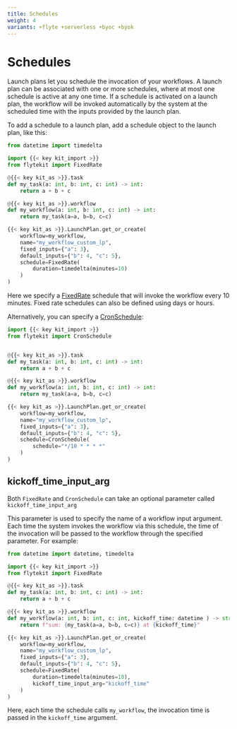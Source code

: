 ```yaml
---
title: Schedules
weight: 4
variants: +flyte +serverless +byoc +byok
---
```


# Schedules

Launch plans let you schedule the invocation of your workflows.
A launch plan can be associated with one or more schedules, where at most one schedule is active at any one time.
If a schedule is activated on a launch plan, the workflow will be invoked automatically by the system at the scheduled time with the inputs provided by the launch plan.

To add a schedule to a launch plan, add a schedule object to the launch plan, like this:

```python
from datetime import timedelta

import {{< key kit_import >}}
from flytekit import FixedRate

@{{< key kit_as >}}.task
def my_task(a: int, b: int, c: int) -> int:
    return a + b + c

@{{< key kit_as >}}.workflow
def my_workflow(a: int, b: int, c: int) -> int:
    return my_task(a=a, b=b, c=c)

{{< key kit_as >}}.LaunchPlan.get_or_create(
    workflow=my_workflow,
    name="my_workflow_custom_lp",
    fixed_inputs={"a": 3},
    default_inputs={"b": 4, "c": 5},
    schedule=FixedRate(
        duration=timedelta(minutes=10)
    )
)
```

Here we specify a [FixedRate]() schedule that will invoke the workflow every 10 minutes. Fixed rate schedules can also be defined using days or hours.
<!-- TODO: Add link to API -->


Alternatively, you can specify a [CronSchedule]():
<!-- TODO: Add link to API -->

```python
import {{< key kit_import >}}
from flytekit import CronSchedule


@{{< key kit_as >}}.task
def my_task(a: int, b: int, c: int) -> int:
    return a + b + c

@{{< key kit_as >}}.workflow
def my_workflow(a: int, b: int, c: int) -> int:
    return my_task(a=a, b=b, c=c)

{{< key kit_as >}}.LaunchPlan.get_or_create(
    workflow=my_workflow,
    name="my_workflow_custom_lp",
    fixed_inputs={"a": 3},
    default_inputs={"b": 4, "c": 5},
    schedule=CronSchedule(
        schedule="*/10 * * * *"
    )
)
```

## kickoff_time_input_arg

Both `FixedRate` and `CronSchedule` can take an optional parameter called `kickoff_time_input_arg`

This parameter is used to specify the name of a workflow input argument.
Each time the system invokes the workflow via this schedule, the time of the invocation will be passed to the workflow through the specified parameter.
For example:

```python
from datetime import datetime, timedelta

import {{< key kit_import >}}
from flytekit import FixedRate

@{{< key kit_as >}}.task
def my_task(a: int, b: int, c: int) -> int:
    return a + b + c

@{{< key kit_as >}}.workflow
def my_workflow(a: int, b: int, c: int, kickoff_time: datetime ) -> str:
    return f"sum: {my_task(a=a, b=b, c=c)} at {kickoff_time}"

{{< key kit_as >}}.LaunchPlan.get_or_create(
    workflow=my_workflow,
    name="my_workflow_custom_lp",
    fixed_inputs={"a": 3},
    default_inputs={"b": 4, "c": 5},
    schedule=FixedRate(
        duration=timedelta(minutes=10),
        kickoff_time_input_arg="kickoff_time"
    )
)
```

Here, each time the schedule calls `my_workflow`, the invocation time is passed in the `kickoff_time` argument.
